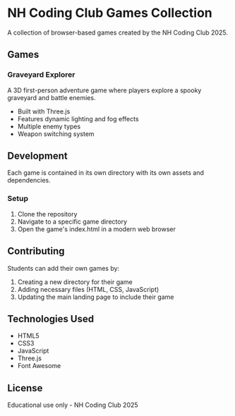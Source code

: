 # NH Coding Club Games Collection

A collection of browser-based games created by the NH Coding Club 2025.

## Games

### Graveyard Explorer
A 3D first-person adventure game where players explore a spooky graveyard and battle enemies.
- Built with Three.js
- Features dynamic lighting and fog effects
- Multiple enemy types
- Weapon switching system

## Development

Each game is contained in its own directory with its own assets and dependencies.

### Setup
1. Clone the repository
2. Navigate to a specific game directory
3. Open the game's index.html in a modern web browser

## Contributing

Students can add their own games by:
1. Creating a new directory for their game
2. Adding necessary files (HTML, CSS, JavaScript)
3. Updating the main landing page to include their game

## Technologies Used
- HTML5
- CSS3
- JavaScript
- Three.js
- Font Awesome

## License
Educational use only - NH Coding Club 2025 